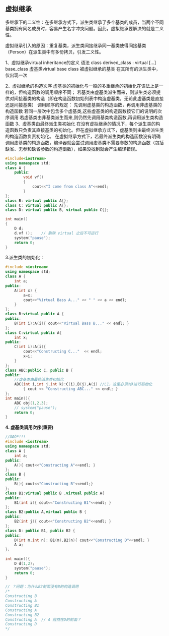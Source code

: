 ## 虚拟继承

多继承下的二义性：在多继承方式下，派生类继承了多个基类的成员，当两个不同基类拥有同名成员时，容易产生名字冲突问题。因此，虚拟继承要解决的就是二义性。

虚拟继承引入的原因：重复基类，派生类间接继承同一基类使得间接基类（Person）在派生类中有多份拷贝，引发二义性。

1、虚拟继承virtual inheritance的定义 语法 class derived_class : virtual […] base_class 虚基类virtual base class 被虚拟继承的基类 在其所有的派生类中，仅出现一次

2、虚拟继承的构造次序 虚基类的初始化与一般的多重继承的初始化在语法上是一样的，但构造函数的调用顺序不同； 若基类由虚基类派生而来，则派生类必须提供对间接基类的构造（即在构造函数初始列表中构造虚基类，无论此虚基类是直接还是间接基类） 调用顺序的规定： 先调用虚基类的构造函数，再调用非虚基类的构造函数 若同一层次中包含多个虚基类,这些虚基类的构造函数按它们的说明的次序调用 若虚基类由非基类派生而来,则仍然先调用基类构造函数,再调用派生类构造函数 3、虚基类由最终派生类初始化 在没有虚拟继承的情况下，每个派生类的构造函数只负责其直接基类的初始化。但在虚拟继承方式下，虚基类则由最终派生类的构造函数负责初始化。 在虚拟继承方式下，若最终派生类的构造函数没有明确调用虚基类的构造函数，编译器就会尝试调用虚基类不需要参数的构造函数（包括缺省、无参和缺省参数的构造函数），如果没找到就会产生编译错误。



```C++
#include<iostream>
using namespace std;
class A { 
    public:	
	    void vf() 
        {
	    	cout<<"I come from class A"<<endl;	
        }
};
class B: virtual public A{};
class C: virtual public A{};
class D: virtual public B, virtual public C{};

int main()
{
	D d;
	d.vf ();	// 删除 virtual 之后不可运行
    system("pause");
    return 0;
}
```



3.派生类的初始化：

```C++
#include <iostream>
using namespace std;
class A {
    int a;
public: 
    A(int x) {
        a=x;
        cout<<"Virtual Bass A..." << " " << a << endl; 
    }
}; 
class B:virtual public A {
public: 
    B(int i):A(i){ cout<<"Virtual Bass B..." << endl; }
};
class C:virtual public A{
    int x;
public:
    C(int i):A(i){
        cout<<"Constructing C..."  << endl;
        x=i; 
    }
};
class ABC:public C, public B {
public: 
    //虚基类由最终派生类初始化 
    ABC(int i,int j,int k):C(i),B(j),A(i) //L1，这里必须对A进行初始化
        { cout << "Constructing ABC..." << endl; }
}; 
int main(){
    ABC obj(1,2,3);
    // system("pause");
    return 0;
}
```

**4. 虚基类调用次序(重要)**

```C++
//ÖØÒª!!!
#include <iostream>
using namespace std;
class A {
    int a;
public: 
    A(){ cout<<"Constructing A"<<endl; }
}; 
class B {
public: 
    B(){ cout<<"Constructing B"<<endl;}
}; 
class B1:virtual public B ,virtual public A{
public: 
    B1(int i){ cout<<"Constructing B1"<<endl; }
}; 
class B2:public A,virtual public B {
public: 
    B2(int j){ cout<<"Constructing B2"<<endl; }
};
class D: public B1, public B2 {
public:
    D(int m,int n): B1(m),B2(n){ cout<<"Constructing D"<<endl; }
    A a;
}; 
    
int main(){
    D d(1,2);
    system("pause");
    return 0;
}

// ？问题：为什么B2前面没有B的构造调用
/*
Constructing B
Constructing A
Constructing B1
Constructing A
Constructing B2
Constructing A  // A 居然在D的前面？
Constructing D
*/
```

